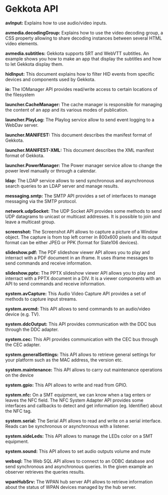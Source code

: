Gekkota API
==================================

**avInput:**
Explains how to use audio/video inputs.

**avmedia.decodingGroup:**
Explains how to use the video decoding group, a CSS property allowing to share decoding instances between several HTML video elements.

**avmedia.subtitles:**
Gekkota supports SRT and WebVTT subtitles. An example shows you how to make an app that display the subtitles and how to let Gekkota display them.

**hidInput:**
This document explains how to filter HID events from specific devices and components used by Gekkota.

**io:**
The IOManager API provides read/write access to certain locations of the filesystem

**launcher.CacheManager:**
The cache manager is responsible for managing the content of an app and its various modes of publication.

**launcher.PlayLog:**
The Playlog service allow to send event logging to a WebDav server.

**launcher.MANIFEST:**
This document describes the manifest format of Gekkota.

**launcher.MANIFEST-XML:**
This document describes the XML manifest format of Gekkota.

**launcher.PowerManager:**
The Power manager service allow to change the power level manually or through a calendar.

**ldap:**
The LDAP service allows to send synchronous and asynchronous search queries to an LDAP server and manage results.

**messaging.smtp:**
The SMTP API provides a set of interfaces to manage messaging via the SMTP protocol.

**network.udpSocket:**
The UDP Socket API provides some methods to send UDP datagrams to unicast or multicast addresses.
It is possible to join and leave a multicast group.

**screenshot:**
The Screenshot API allows to capture a picture of a Window object. The capture is from top left corner in 800x600 pixels and its output
format can be either JPEG or PPK (format for Slate106 devices).

**slideshow.pdf:**
The PDF slideshow viewer API allows you to play and interract with a PDF document in an iframe. It uses iframe messages to send commands and receive information.

**slideshow.pptx:**
The PPTX slideshow viewer API allows you to play and interract with a PPTX document in a DIV. It is a viewer components with an API to send commands and receive information.

**system.avCapture:**
This Audio Video Capture API provides a set of methods to capture input streams.

**system.avcmd:**
This API allows to send commands to an audio/video device (e.g. TV).

**system.ddcOutput:**
This API provides communication with the DDC bus through the DDC adapter.

**system.cec:**
This API provides communication with the CEC bus through the CEC adapter.

**system.generalSettings:**
This API allows to retrieve general settings for your platform such as the MAC address, the version etc.

**system.maintenance:**
This API allows to carry out maintenance operations on the device

**system.gpio:**
This API allows to write and read from GPIO.

**system.nfc:**
On a SMT equipment, we can know when a tag enters or leaves the NFC field.
The NFC System Adapter API provides some interfaces and callbacks to detect and get information (eg. Identifier) about the NFC tag.

**system.serial:**
The Serial API allows to read and write on a serial interface. Reads can be synchronous or asynchronous with a listener.

**system.sideLeds:**
This API allows to manage the LEDs color on a SMT equipment.

**system.sound:**
This API allows to set audio outputs volume and mute

**websql:**
The Web SQL API allows to connect to an ODBC database and send synchronous and asynchronous queries.
In the given example an observer retrieves the queries results.

**wpanHubSrv:**
The WPAN hub server API allows to retrieve information about the status of WPAN devices managed by the hub server.
